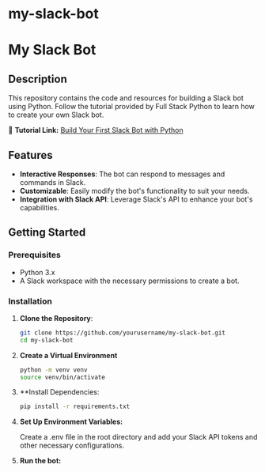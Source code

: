 # my-slack-bot
# My Slack Bot

## Description
This repository contains the code and resources for building a Slack bot using Python. Follow the tutorial provided by Full Stack Python to learn how to create your own Slack bot.

🔗 **Tutorial Link:** [Build Your First Slack Bot with Python](https://www.fullstackpython.com/blog/build-first-slack-bot-python.html)

## Features
- **Interactive Responses**: The bot can respond to messages and commands in Slack.
- **Customizable**: Easily modify the bot's functionality to suit your needs.
- **Integration with Slack API**: Leverage Slack's API to enhance your bot's capabilities.

## Getting Started

### Prerequisites
- Python 3.x
- A Slack workspace with the necessary permissions to create a bot.

### Installation

1. **Clone the Repository**:
   ```bash
   git clone https://github.com/yourusername/my-slack-bot.git
   cd my-slack-bot
2. **Create a Virtual Environment**
   ```bash
   python -m venv venv
   source venv/bin/activate

3. **Install Dependencies:
   ```bash
   pip install -r requirements.txt
4. **Set Up Environment Variables:**

   Create a .env file in the root directory and add your Slack API tokens and other necessary configurations.
5. **Run the bot:**
   
